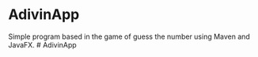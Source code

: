 # AdivinApp

Simple program based in the game of guess the number using Maven and JavaFX.
#   A d i v i n A p p  
 